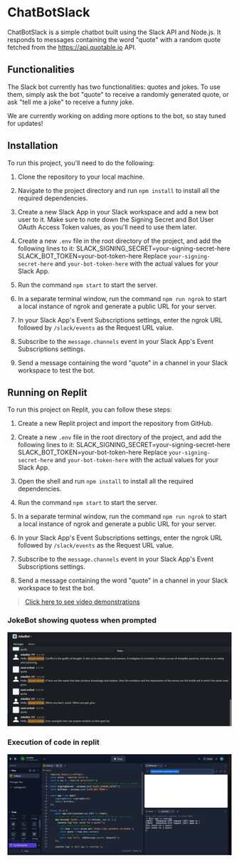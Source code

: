 # ChatBotSlack

ChatBotSlack is a simple chatbot built using the Slack API and Node.js. It responds to messages containing the word "quote" with a random quote fetched from the https://api.quotable.io API.

## Functionalities
The Slack bot currently has two functionalities: quotes and jokes.
To use them, simply ask the bot "quote" to receive a randomly generated quote, or ask "tell me a joke" to receive a funny joke.

We are currently working on adding more options to the bot, so stay tuned for updates!


## Installation

To run this project, you'll need to do the following:

1. Clone the repository to your local machine.
2. Navigate to the project directory and run `npm install` to install all the required dependencies.
3. Create a new Slack App in your Slack workspace and add a new bot user to it. Make sure to note down the Signing Secret and Bot User OAuth Access Token values, as you'll need to use them later.
4. Create a new `.env` file in the root directory of the project, and add the following lines to it:
  SLACK_SIGNING_SECRET=your-signing-secret-here
  SLACK_BOT_TOKEN=your-bot-token-here
Replace `your-signing-secret-here` and `your-bot-token-here` with the actual values for your Slack App.

5. Run the command `npm start` to start the server.
6. In a separate terminal window, run the command `npm run ngrok` to start a local instance of ngrok and generate a public URL for your server.
7. In your Slack App's Event Subscriptions settings, enter the ngrok URL followed by `/slack/events` as the Request URL value.
8. Subscribe to the `message.channels` event in your Slack App's Event Subscriptions settings.
9. Send a message containing the word "quote" in a channel in your Slack workspace to test the bot.

## Running on Replit

To run this project on Replit, you can follow these steps:

1. Create a new Replit project and import the repository from GitHub.
2. Create a new `.env` file in the root directory of the project, and add the following lines to it:
  SLACK_SIGNING_SECRET=your-signing-secret-here
  SLACK_BOT_TOKEN=your-bot-token-here
Replace `your-signing-secret-here` and `your-bot-token-here` with the actual values for your Slack App.

3. Open the shell and run `npm install` to install all the required dependencies.
4. Run the command `npm start` to start the server.
5. In a separate terminal window, run the command `npm run ngrok` to start a local instance of ngrok and generate a public URL for your server.
6. In your Slack App's Event Subscriptions settings, enter the ngrok URL followed by `/slack/events` as the Request URL value.
7. Subscribe to the `message.channels` event in your Slack App's Event Subscriptions settings.
8. Send a message containing the word "quote" in a channel in your Slack workspace to test the bot.

>[Click here to see video demonstrations](./demonstrations/)

### JokeBot showing quotess when prompted <br />
<img src="Demonstration/1.PNG" alt="picture shwoing output" width="800"/><br/>
### Execution of code in replit <br/>
<img src="Demonstration/2.PNG" alt="Picture showing execution" width="800"/>




